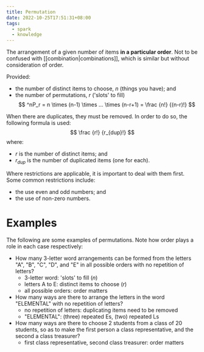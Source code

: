 ```yaml
---
title: Permutation
date: 2022-10-25T17:51:31+08:00
tags:
  - spark
  - knowledge
---
```


The arrangement of a given number of items **in a particular order**. Not to be confused with [[combination|combinations]], which is similar but without consideration of order.

Provided:
- the number of distinct items to choose, $n$ (things you have); and
- the number of permutations, $r$ ('slots' to fill)
$$
^nP_r = n \times (n-1) \times ... \times (n-r+1) = \frac {n!} {(n-r)!}
$$

When there are duplicates, they must be removed. In order to do so, the following formula is used:
$$
\frac {r!} {r_{dup}!}
$$
where:
- $r$ is the number of distinct items; and
- $r_{dup}$ is the number of duplicated items (one for each).

Where restrictions are applicable, it is important to deal with them first. Some common restrictions include:
- the use even and odd numbers; and
- the use of non-zero numbers.

# Examples

The following are some examples of permutations. Note how order plays a role in each case respectively:

- How many 3-letter word arrangements can be formed from the letters "A", "B", "C", "D", and "E" in all possible orders with no repetition of letters?
	- 3-letter word: 'slots' to fill ($n$)
	- letters A to E: distinct items to choose ($r$)
	- all possible orders: order matters
- How many ways are there to arrange the letters in the word "ELEMENTAL" with no repetition of letters?
	- no repetition of letters: duplicating items need to be removed
	- "ELEMENTAL": (three) repeated Es, (two) repeated Ls
- How many ways are there to choose 2 students from a class of 20 students, so as to make the first person a class representative, and the second a class treasurer?
	- first class representative, second class treasurer: order matters
